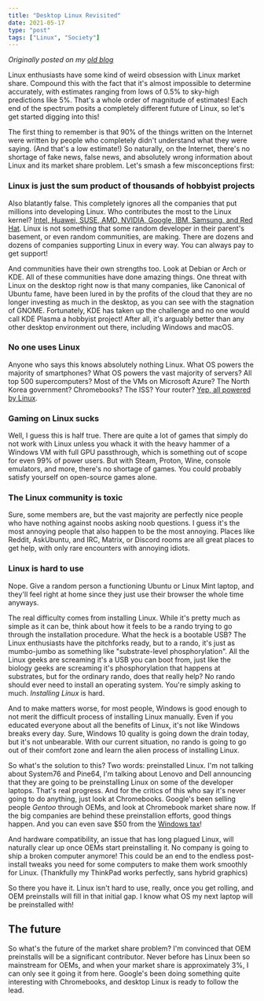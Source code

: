 ```yaml
---
title: "Desktop Linux Revisited"
date: 2021-05-17
type: "post"
tags: ["Linux", "Society"]
---
```



*Originally posted on my [old blog](https://git.exozy.me/Ta180m/blog/src/branch/main/_posts/2021-05-17-desktop-linux-revisited.md)*


Linux enthusiasts have some kind of weird obsession with Linux market share. Compound this with the fact that it's almost impossible to determine accurately, with estimates ranging from lows of 0.5% to sky-high predictions like 5%. That's a whole order of magnitude of estimates! Each end of the spectrum posits a completely different future of Linux, so let's get started digging into this!

The first thing to remember is that 90% of the things written on the Internet were written by people who completely didn't understand what they were saying. (And that's a low estimate!) So naturally, on the Internet, there's no shortage of fake news, false news, and absolutely wrong information about Linux and its market share problem. Let's smash a few misconceptions first:


### Linux is just the sum product of thousands of hobbyist projects

Also blatantly false. This completely ignores all the companies that put millions into developing Linux. Who contributes the most to the Linux kernel? [Intel, Huawei, SUSE, AMD, NVIDIA, Google, IBM, Samsung, and Red Hat](https://news.itsfoss.com/huawei-kernel-contribution/). Linux is not something that some random developer in their parent's basement, or even random communities, are making. There are dozens and dozens of companies supporting Linux in every way. You can always pay to get support!

And communities have their own strengths too. Look at Debian or Arch or KDE. All of these communities have done amazing things. One threat with Linux on the desktop right now is that many companies, like Canonical of Ubuntu fame, have been lured in by the profits of the cloud that they are no longer investing as much in the desktop, as you can see with the stagnation of GNOME. Fortunately, KDE has taken up the challenge and no one would call KDE Plasma a hobbyist project! After all, it's arguably better than any other desktop environment out there, including Windows and macOS.


### No one uses Linux

Anyone who says this knows absolutely nothing Linux. What OS powers the majority of smartphones? What OS powers the vast majority of servers? All top 500 supercomputers? Most of the VMs on Microsoft Azure? The North Korea government? Chromebooks? The ISS? Your router? [Yep, all powered by Linux](https://en.wikipedia.org/wiki/List_of_Linux_adopters).


### Gaming on Linux sucks

Well, I guess this is half true. There are quite a lot of games that simply do not work with Linux unless you whack it with the heavy hammer of a Windows VM with full GPU passthrough, which is something out of scope for even 99% of power users. But with Steam, Proton, Wine, console emulators, and more, there's no shortage of games. You could probably satisfy yourself on open-source games alone.


### The Linux community is toxic

Sure, some members are, but the vast majority are perfectly nice people who have nothing against noobs asking noob questions. I guess it's the most annoying people that also happen to be the most annoying. Places like Reddit, AskUbuntu, and IRC, Matrix, or Discord rooms are all great places to get help, with only rare encounters with annoying idiots.


### Linux is hard to use

Nope. Give a random person a functioning Ubuntu or Linux Mint laptop, and they'll feel right at home since they just use their browser the whole time anyways.

The real difficulty comes from installing Linux. While it's pretty much as simple as it can be, think about how it feels to be a rando trying to go through the installation procedure. What the heck is a bootable USB? The Linux enthusiasts have the pitchforks ready, but to a rando, it's just as mumbo-jumbo as something like "substrate-level phosphorylation". All the Linux geeks are screaming it's a USB you can boot from, just like the biology geeks are screaming it's phosphorylation that happens at substrates, but for the ordinary rando, does that really help? No rando should ever need to install an operating system. You're simply asking to much. *Installing Linux* is hard.

And to make matters worse, for most people, Windows is good enough to not merit the difficult process of installing Linux manually. Even if you educated everyone about all the benefits of Linux, it's not like Windows breaks every day. Sure, Windows 10 quality is going down the drain today, but it's not unbearable. With our current situation, no rando is going to go out of their comfort zone and learn the alien process of installing Linux.

So what's the solution to this? Two words: preinstalled Linux. I'm not talking about System76 and Pine64, I'm talking about Lenovo and Dell announcing that they are going to be preinstalling Linux on some of the developer laptops. That's real progress. And for the critics of this who say it's never going to do anything, just look at Chromebooks. Google's been selling people *Gentoo* through OEMs, and look at Chromebook market share now. If the big companies are behind these preinstallion efforts, good things happen. And you can even save $50 from the [Windows tax](https://en.wikipedia.org/wiki/Bundling_of_Microsoft_Windows#The_%22Windows_tax%22)!

And hardware compatibility, an issue that has long plagued Linux, will naturally clear up once OEMs start preinstalling it. No company is going to ship a broken computer anymore! This could be an end to the endless post-install tweaks you need for some computers to make them work smoothly for Linux. (Thankfully my ThinkPad works perfectly, sans hybrid graphics)

So there you have it. Linux isn't hard to use, really, once you get rolling, and OEM preinstalls will fill in that initial gap. I know what OS my next laptop will be preinstalled with!


## The future

So what's the future of the market share problem? I'm convinced that OEM preinstalls will be a significant contributor. Never before has Linux been so mainstream for OEMs, and when your market share is approximately 3%, I can only see it going it from here. Google's been doing something quite interesting with Chromebooks, and desktop Linux is ready to follow the lead.

